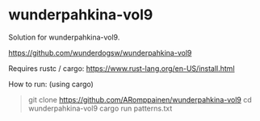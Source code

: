 # wunderpahkina-vol9
Solution for wunderpahkina-vol9.

https://github.com/wunderdogsw/wunderpahkina-vol9

Requires rustc / cargo:
https://www.rust-lang.org/en-US/install.html

How to run: (using cargo)
> git clone https://github.com/ARomppainen/wunderpahkina-vol9
> cd wunderpahkina-vol9
> cargo run patterns.txt